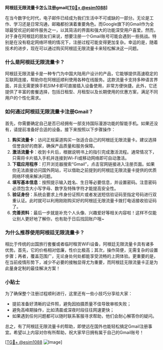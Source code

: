 **阿根廷无限流量卡怎么注册gmail[[TG💪+ @esim1088](https://t.me/s/esim1088)]**

在当今数字化时代，电子邮件已经成为我们生活中不可或缺的一部分。无论是工作、学习还是日常沟通，邮箱都扮演着重要角色。而Google旗下的Gmail作为全球最受欢迎的邮件服务之一，以其简洁的界面和强大的功能深受用户喜爱。然而，对于身在阿根廷的朋友们来说，想要注册一个Gmail账号可能会遇到一些挑战。特别是在没有稳定网络环境的情况下，注册过程可能变得更加复杂。幸运的是，随着技术的进步，现在可以通过购买阿根廷无限流量卡来轻松解决这一问题。

### 什么是阿根廷无限流量卡？

阿根廷无限流量卡是一种专门为中国大陆用户设计的产品，它能够提供高速稳定的互联网连接，帮助你在阿根廷顺利使用各种在线服务。这款流量卡支持多种语言界面，并且无需更换手机SIM卡即可直接插入设备使用，非常方便快捷。此外，它还提供了丰富的套餐选择，包括日租型、月租型以及长期使用的优惠方案，满足不同用户的个性化需求。

### 如何通过阿根廷无限流量卡注册Gmail？

首先，你需要确定自己是否已经拥有一部支持国际漫游功能的智能手机。如果还没有，请提前准备好合适的设备。接下来按照以下步骤操作：

1. **购买流量卡**：访问正规渠道购买一张适合自己的阿根廷无限流量卡。建议选择信誉良好的商家，确保产品质量和服务保障。
2. **激活流量卡**：收到卡片后，根据说明书上的指引完成激活流程。通常情况下，只需将卡片插入手机并连接到Wi-Fi或移动网络即可自动激活。
3. **下载应用程序**：打开浏览器搜索“Gmail”，点击官网链接进入注册页面。如果你无法直接访问国外网站，可以借助之前提到的阿根廷无限流量卡提供的优质网络环境来解决问题。
4. **填写基本信息**：按照提示输入姓名、生日等必要信息，并设置密码。注意密码必须包含大小写字母、数字及特殊字符才能提高安全性。
5. **验证身份**：系统会要求上传身份证照片或者发送短信验证码至指定号码进行双重认证。此时就可以利用刚刚购买好的阿根廷无限流量卡拨打电话接收验证码了。
6. **完善资料**：最后一步就是补充个人头像、兴趣爱好等相关内容啦！这样不仅能让别人更好地了解你，也有助于日后找回账户哦~

### 为什么推荐使用阿根廷无限流量卡？

相比于传统的出国旅行套餐或者临时租赁WiFi设备，阿根廷无限流量卡具有诸多优势。首先，它的价格相对低廉，性价比极高；其次，操作简便，无需复杂的设置步骤；再者，覆盖范围广，无论身处何处都能享受流畅的上网体验。更重要的是，在当前疫情形势下，减少不必要的接触显得尤为重要，而阿根廷无限流量卡正是为此量身定制的最佳解决方案！

### 小贴士

为了确保整个注册过程顺利进行，这里还有一些小技巧分享给大家：
- 提前准备好清晰的证件照，避免因拍摄质量不佳导致审核失败；
- 避免高峰期操作，比如清晨或深夜时段往往网速更快；
- 如果遇到任何问题都可以随时联系客服寻求帮助，他们会耐心解答你的疑问。

总之，有了阿根廷无限流量卡的帮助，即使远在国外也能轻松搞定Gmail注册事宜。希望以上内容对你有所帮助，祝大家早日拥有属于自己的Gmail账号！

[[TG💪+ @esim1088](https://t.me/s/esim1088) ![Image](https://i.postimg.cc/4NQfJmqS/Snipaste-2025-05-13-00-14-12.png)]
